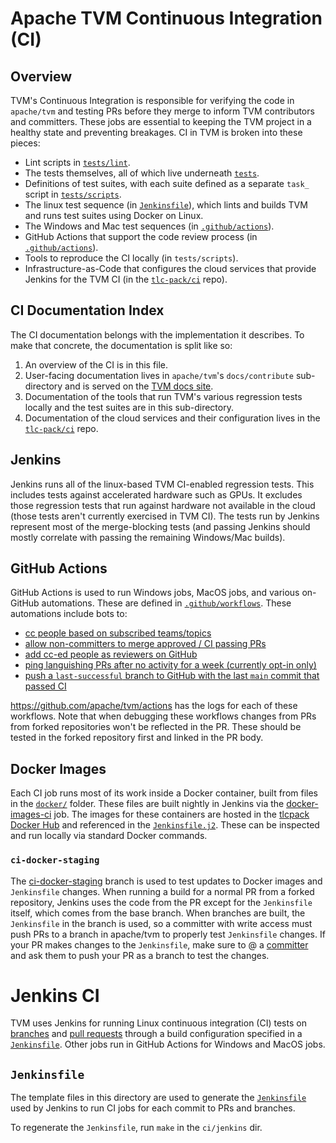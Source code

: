 <!--- Licensed to the Apache Software Foundation (ASF) under one -->
<!--- or more contributor license agreements.  See the NOTICE file -->
<!--- distributed with this work for additional information -->
<!--- regarding copyright ownership.  The ASF licenses this file -->
<!--- to you under the Apache License, Version 2.0 (the -->
<!--- "License"); you may not use this file except in compliance -->
<!--- with the License.  You may obtain a copy of the License at -->

<!---   http://www.apache.org/licenses/LICENSE-2.0 -->

<!--- Unless required by applicable law or agreed to in writing, -->
<!--- software distributed under the License is distributed on an -->
<!--- "AS IS" BASIS, WITHOUT WARRANTIES OR CONDITIONS OF ANY -->
<!--- KIND, either express or implied.  See the License for the -->
<!--- specific language governing permissions and limitations -->
<!--- under the License. -->

# Apache TVM Continuous Integration (CI)

## Overview

TVM's Continuous Integration is responsible for verifying the code in `apache/tvm` and testing PRs
before they merge to inform TVM contributors and committers. These jobs are essential to keeping the
TVM project in a healthy state and preventing breakages. CI in TVM is broken into these pieces:
 - Lint scripts in [`tests/lint`](../tests/lint).
 - The tests themselves, all of which live underneath [`tests`](../tests).
 - Definitions of test suites, with each suite defined as a separate `task_` script in
   [`tests/scripts`](../tests/scripts).
 - The linux test sequence (in [`Jenkinsfile`](../Jenkinsfile)), which lints and builds TVM and runs test
   suites using Docker on Linux.
 - The Windows and Mac test sequences (in [`.github/actions`](../.github/actions)).
 - GitHub Actions that support the code review process (in [`.github/actions`](../.github/actions)).
 - Tools to reproduce the CI locally (in `tests/scripts`).
 - Infrastructure-as-Code that configures the cloud services that provide Jenkins for the TVM CI (in the
     [`tlc-pack/ci`](https://github.com/tlc-pack/ci) repo).

## CI Documentation Index

The CI documentation belongs with the implementation it describes. To make that concrete, the
documentation is split like so:
1. An overview of the CI is in this file.
1. User-facing documentation lives in `apache/tvm`'s `docs/contribute` sub-directory and is served on the
   [TVM docs site](https://tvm.apache.org/docs/contribute/ci.html).
2. Documentation of the tools that run TVM's various regression tests locally and the test suites
   are in this sub-directory.
3. Documentation of the cloud services and their configuration lives in the
   [`tlc-pack/ci`](https://github.com/tlc-pack/ci) repo.

## Jenkins

Jenkins runs all of the linux-based TVM CI-enabled regression tests. This includes tests against accelerated hardware such as GPUs. It excludes those regression tests that run against hardware not available in the cloud (those tests aren't currently exercised in TVM CI). The tests run by Jenkins represent most of the merge-blocking tests (and passing Jenkins should mostly correlate with passing the remaining Windows/Mac builds).

## GitHub Actions

GitHub Actions is used to run Windows jobs, MacOS jobs, and various on-GitHub automations. These are defined in [`.github/workflows`](../.github/workflows/). These automations include bots to:
* [cc people based on subscribed teams/topics](https://github.com/apache/tvm/issues/10317)
* [allow non-committers to merge approved / CI passing PRs](https://discuss.tvm.apache.org/t/rfc-allow-merging-via-pr-comments/12220)
* [add cc-ed people as reviewers on GitHub](https://discuss.tvm.apache.org/t/rfc-remove-codeowners/12095)
* [ping languishing PRs after no activity for a week (currently opt-in only)](https://github.com/apache/tvm/issues/9983)
* [push a `last-successful` branch to GitHub with the last `main` commit that passed CI](https://github.com/apache/tvm/tree/last-successful)

https://github.com/apache/tvm/actions has the logs for each of these workflows. Note that when debugging these workflows changes from PRs from forked repositories won't be reflected in the PR. These should be tested in the forked repository first and linked in the PR body.

## Docker Images

Each CI job runs most of its work inside a Docker container, built from files
in the [`docker/`](../docker) folder. These
files are built nightly in Jenkins via the [docker-images-ci](https://ci.tlcpack.ai/job/docker-images-ci/>) job.
The images for these containers are hosted in the [tlcpack Docker Hub](https://hub.docker.com/u/tlcpack>)
and referenced in the [`Jenkinsfile.j2`](Jenkinsfile.j2). These can be inspected and run
locally via standard Docker commands.

### `ci-docker-staging`

The [ci-docker-staging](https://github.com/apache/tvm/tree/ci-docker-staging>)
branch is used to test updates to Docker images and `Jenkinsfile` changes. When
running a build for a normal PR from a forked repository, Jenkins uses the code
from the PR except for the `Jenkinsfile` itself, which comes from the base branch.
When branches are built, the `Jenkinsfile` in the branch is used, so a committer
with write access must push PRs to a branch in apache/tvm to properly test
`Jenkinsfile` changes. If your PR makes changes to the `Jenkinsfile`, make sure
to @ a [committer](../CONTRIBUTORS.md>)
and ask them to push your PR as a branch to test the changes.

# Jenkins CI

TVM uses Jenkins for running Linux continuous integration (CI) tests on
[branches](https://ci.tlcpack.ai/job/tvm/) and
[pull requests](https://ci.tlcpack.ai/job/tvm/view/change-requests/) through a
build configuration specified in a [`Jenkinsfile`](../Jenkinsfile).
Other jobs run in GitHub Actions for Windows and MacOS jobs.

## `Jenkinsfile`

The template files in this directory are used to generate the [`Jenkinsfile`](../Jenkinsfile) used by Jenkins to run CI jobs for each commit to PRs and branches.

To regenerate the `Jenkinsfile`, run `make` in the `ci/jenkins` dir.
